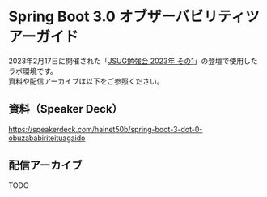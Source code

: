# Spring Boot 3.0 オブザーバビリティツアーガイド
2023年2月17日に開催された「[JSUG勉強会 2023年 その1](https://jsug.doorkeeper.jp/events/151317)」の登壇で使用したラボ環境です。  
資料や配信アーカイブは以下をご参照ください。

## 資料（Speaker Deck）
https://speakerdeck.com/hainet50b/spring-boot-3-dot-0-obuzababiriteituagaido

## 配信アーカイブ
TODO
